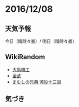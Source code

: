 # 2016/12/08

## 天気予報

今日（晴時々曇）/ 明日（晴時々曇）

## WikiRandom

* [大鳥機工](https://ja.wikipedia.org/wiki/%E5%A4%A7%E9%B3%A5%E6%A9%9F%E5%B7%A5)
* [金武](https://ja.wikipedia.org/wiki/%E9%87%91%E6%AD%A6)
* [まむしの兄弟 懲役十三回](https://ja.wikipedia.org/wiki/%E3%81%BE%E3%82%80%E3%81%97%E3%81%AE%E5%85%84%E5%BC%9F_%E6%87%B2%E5%BD%B9%E5%8D%81%E4%B8%89%E5%9B%9E)

## 気づき

